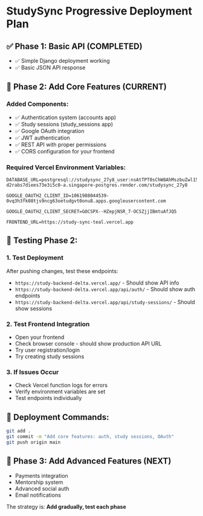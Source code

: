 # StudySync Progressive Deployment Plan

## ✅ Phase 1: Basic API (COMPLETED)
- ✅ Simple Django deployment working
- ✅ Basic JSON API response

## 🚀 Phase 2: Add Core Features (CURRENT)

### Added Components:
- ✅ Authentication system (accounts app)
- ✅ Study sessions (study_sessions app) 
- ✅ Google OAuth integration
- ✅ JWT authentication
- ✅ REST API with proper permissions
- ✅ CORS configuration for your frontend

### Required Vercel Environment Variables:
```
DATABASE_URL=postgresql://studysync_27y8_user:nsAtTPT0sChW8AhMszbuZwl15bwN4yiT@dpg-d2rabs7diees73e3i5c0-a.singapore-postgres.render.com/studysync_27y8

GOOGLE_OAUTH2_CLIENT_ID=1061988044539-0vq3h3fk08tjs9ncg63oetudgvt0onu8.apps.googleusercontent.com

GOOGLE_OAUTH2_CLIENT_SECRET=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

FRONTEND_URL=https://study-sync-teal.vercel.app
```

## 🧪 Testing Phase 2:

### 1. Test Deployment
After pushing changes, test these endpoints:
- `https://study-backend-delta.vercel.app/` - Should show API info
- `https://study-backend-delta.vercel.app/api/auth/` - Should show auth endpoints
- `https://study-backend-delta.vercel.app/api/study-sessions/` - Should show sessions

### 2. Test Frontend Integration
- Open your frontend
- Check browser console - should show production API URL
- Try user registration/login
- Try creating study sessions

### 3. If Issues Occur
- Check Vercel function logs for errors
- Verify environment variables are set
- Test endpoints individually

## 📝 Deployment Commands:
```bash
git add .
git commit -m "Add core features: auth, study sessions, OAuth"
git push origin main
```

## 🔄 Phase 3: Add Advanced Features (NEXT)
- Payments integration
- Mentorship system  
- Advanced social auth
- Email notifications

The strategy is: **Add gradually, test each phase**
